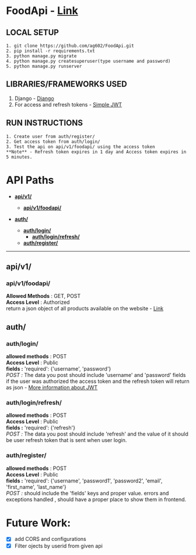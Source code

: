 # FoodApi - [Link](https://ag602.pythonanywhere.com/)


## LOCAL SETUP
```
1. git clone https://github.com/ag602/FoodApi.git
2. pip install -r requirements.txt
3. python manage.py migrate
4. python manage.py createsuperuser(type username and password)
5. python manage.py runserver
```

## LIBRARIES/FRAMEWORKS USED
1. Django - [Django](https://www.djangoproject.com)
2. For access and refresh tokens - [Simple JWT](https://django-rest-framework-simplejwt.readthedocs.io/en/latest)


## RUN INSTRUCTIONS
```
1. Create user from auth/register/
2. Get access token from auth/login/
3. Test the api on api/v1/foodapi/ using the access token
**Note** - Refresh token expires in 1 day and Access token expires in 5 minutes.

```

# API Paths
* [**api/v1/**](#apiv1)
	* [**api/v1/foodapi/**](#apiv1foodapi)


* [**auth/**](#auth)
	* [**auth/login/**](#authlogin)
		* [**auth/login/refresh/**](#authloginrefresh)
	* [**auth/register/**](#authregister)


___	
## api/v1/
### api/v1/foodapi/
**Allowed Methods** : GET, POST
<br>**Access Level** : Authorized
<br>return a json object of all products available on the website - [Link](https://jsonplaceholder.typicode.com/posts)


## auth/
### auth/login/
**allowed methods** : POST
<br>**Access Level** : Public
<br>**fields :** 'required': {'username', 'password'}
<br>*POST :* The data you post should include 'username' and 'password' fields if the user was authorized the access token and the refresh token will return as json - [More information about JWT](https://django-rest-framework-simplejwt.readthedocs.io/en/latest/getting_started.html#usage)

### auth/login/refresh/
**allowed methods** : POST
<br>**Access Level** : Public
<br>**fields :** 'required': {'refresh'}
<br>*POST :* The data you post should include 'refresh' and the value of it should be user refresh token that is sent when user login.

### auth/register/
**allowed methods** : POST
<br>**Access Level** : Public
<br>**fields :** 'required': {'username', 'password1', 'password2', 'email', 'first_name', 'last_name'}
<br>*POST :* should include the 'fields' keys and proper value. errors and exceptions handled , should have a proper place to show them in frontend.


# Future Work:
- [x] add CORS and configurations
- [x] Filter ojects by userid from given api
